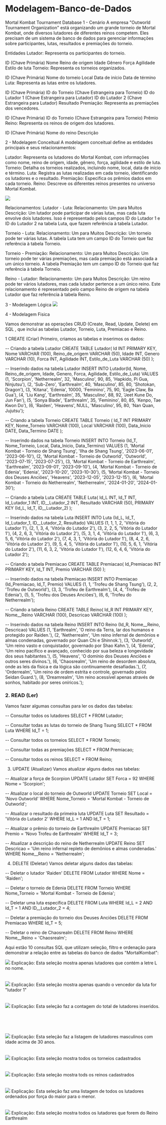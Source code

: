 # Modelagem-Banco-de-Dados

Mortal Kombat Tournament Database
1 - Cenário
A empresa "Outworld Tournament Organization" está organizando um grande torneio de Mortal Kombat, onde diversos lutadores de diferentes reinos competem. Eles precisam de um sistema de banco de dados para gerenciar informações sobre participantes, lutas, resultados e premiações do torneio.

Entidades
Lutador: Representa os participantes do torneio.

ID (Chave Primária)
Nome
Reino de origem
Idade
Gênero
Força
Agilidade
Estilo de luta
Torneio: Representa os torneios organizados.

ID (Chave Primária)
Nome do torneio
Local
Data de início
Data de término
Luta: Representa as lutas entre os lutadores.

ID (Chave Primária)
ID do Torneio (Chave Estrangeira para Torneio)
ID do Lutador 1 (Chave Estrangeira para Lutador)
ID do Lutador 2 (Chave Estrangeira para Lutador)
Resultado
Premiação: Representa as premiações dos vencedores.

ID (Chave Primária)
ID do Torneio (Chave Estrangeira para Torneio)
Prêmio
Reino: Representa os reinos de origem dos lutadores.

ID (Chave Primária)
Nome do reino
Descrição

2 - Modelagem Conceitual
A modelagem conceitual define as entidades principais e seus relacionamentos:

Lutador: Representa os lutadores do Mortal Kombat, com informações como nome, reino de origem, idade, gênero, força, agilidade e estilo de luta.
Torneio: Detalha os torneios realizados, incluindo nome, local, data de início e término.
Luta: Registra as lutas realizadas em cada torneio, identificando os lutadores e o resultado.
Premiação: Especifica os prêmios dados em cada torneio.
Reino: Descreve os diferentes reinos presentes no universo Mortal Kombat.

<img src='imagens/Conceitual_ MK.png'>

Relacionamentos:
Lutador - Luta:
Relacionamento: Um para Muitos 
Descrição: Um lutador pode participar de várias lutas, mas cada luta envolve dois lutadores. Isso é representado pelos campos ID do Lutador 1 e ID do Lutador 2 na tabela Luta, que fazem referência à tabela Lutador.

Torneio - Luta:
Relacionamento: Um para Muitos 
Descrição: Um torneio pode ter várias lutas. A tabela Luta tem um campo ID do Torneio que faz referência à tabela Torneio.

Torneio - Premiação:
Relacionamento: Um para Muitos 
Descrição: Um torneio pode ter várias premiações, mas cada premiação está associada a um único torneio. A tabela Premiação tem um campo ID do Torneio que faz referência à tabela Torneio.

Reino - Lutador:
Relacionamento: Um para Muitos 
Descrição: Um reino pode ter vários lutadores, mas cada lutador pertence a um único reino. Este relacionamento é representado pelo campo Reino de origem na tabela Lutador que faz referência à tabela Reino.

3 - Modelagem Lógica 
<img src='imagens/LOGICO MK.PNG'>

4 - Modelagem Fisica

Vamos demonstrar as operações CRUD (Create, Read, Update, Delete) em SQL , que inclui as tabelas Lutador, Torneio, Luta, Premiacao e Reino.

1 CREATE (Criar)
Primeiro, criamos as tabelas e inserimos os dados:

-- Criando a tabela Lutador
CREATE TABLE Lutador(
    Id INT PRIMARY KEY,
    Nome VARCHAR (100),
    Reino_de_origem VARCHAR (50),
    Idade INT,
    Genero VARCHAR (10),
    Forca INT,
    Agilidade INT,
    Estilo_de_Luta VARCHAR (50)
);

-- Inserindo dados na tabela Lutador
INSERT INTO Lutador(Id, Nome, Reino_de_origem, Idade, Genero, Forca, Agilidade, Estilo_de_Luta) VALUES
(1, 'Scorpion', 'Netherrealm', 32, 'Masculino', 90, 85, 'Hapkido, Pi Gua, Ninjutsu'),
(2, 'Sub-Zero', 'Earthrealm', 40, 'Masculino', 85, 80, 'Shotokan, Dragon'),
(3, 'Kitana', 'Edenia', 10000, 'Feminino', 75, 90, 'Eagle Claw, Ba Gua'),
(4, 'Liu Kang', 'Earthrealm', 35, 'Masculino', 88, 92, 'Jeet Kune Do, Jun Fan'),
(5, 'Sonya Blade', 'Earthrealm', 35, 'Feminino', 80, 85, 'Kenpo, Tae Kwon Do'),
(6, 'Raiden', 'Heavens', NULL, 'Masculino', 95, 80, 'Nan Quan, Jujutsu');

-- Criando a tabela Torneio
CREATE TABLE Torneio (
    Id_T INT PRIMARY KEY,
    Nome_Torneio VARCHAR (100),
    Local VARCHAR (100),
    Data_Inicio DATE,
    Data_Termino DATE
);

-- Inserindo dados na tabela Torneio
INSERT INTO Torneio (Id_T, Nome_Torneio, Local, Data_Inicio, Data_Termino) VALUES
(1, 'Mortal Kombat - Torneio de Shang Tsung', 'Ilha de Shang Tsung', '2023-06-01', '2023-06-10'),
(2, 'Mortal Kombat - Torneio de Outworld', 'Outworld', '2023-07-15', '2023-07-25'),
(3, 'Mortal Kombat - Torneio de Earthrealm', 'Earthrealm', '2023-09-01', '2023-09-10'),
(4, 'Mortal Kombat - Torneio de Edenia', 'Edenia', '2023-10-20', '2023-10-30'),
(5, 'Mortal Kombat - Torneio dos Deuses Anciões', 'Heavens', '2023-12-05', '2023-12-15'),
(6, 'Mortal Kombat - Torneio do Netherrealm', 'Netherrealm', '2024-01-20', '2024-01-30');

-- Criando a tabela Luta
CREATE TABLE Luta(
    Id_L INT,
    Id_T INT,
    Id_Lutador_1 INT,
    ID__Lutador_2 INT,
    Resultado VARCHAR (50),
    PRIMARY KEY (Id_L, Id_T, ID__Lutador_2)
);

-- Inserindo dados na tabela Luta
INSERT INTO Luta (Id_L, Id_T, Id_Lutador_1, ID__Lutador_2, Resultado) VALUES
(1, 1, 1, 2, 'Vitória do Lutador 1'),
(2, 1, 3, 4, 'Vitória do Lutador 2'),
(3, 2, 2, 5, 'Vitória do Lutador 1'),
(4, 2, 6, 3, 'Vitória do Lutador 2'),
(5, 3, 1, 4, 'Vitória do Lutador 1'),
(6, 3, 5, 6, 'Vitória do Lutador 2'),
(7, 4, 3, 1, 'Vitória do Lutador 1'),
(8, 4, 2, 6, 'Vitória do Lutador 2'),
(9, 5, 4, 5, 'Vitória do Lutador 1'),
(10, 5, 6, 1, 'Vitória do Lutador 2'),
(11, 6, 3, 2, 'Vitória do Lutador 1'),
(12, 6, 4, 6, 'Vitória do Lutador 2');

-- Criando a tabela Premiacao
CREATE TABLE Premiacao(
    Id_Premiacao INT PRIMARY KEY,
    Id_T INT,
    Premio VARCHAR (50)
);

-- Inserindo dados na tabela Premiacao
INSERT INTO Premiacao (Id_Premiacao, Id_T, Premio) VALUES
(1, 1, 'Trofeu de Shang Tsung'),
(2, 2, 'Trofeu de Outworld'),
(3, 3, 'Trofeu de Earthrealm'),
(4, 4, 'Trofeu de Edenia'),
(5, 5, 'Trofeu dos Deuses Anciões'),
(6, 6, 'Trofeu do Netherrealm');

-- Criando a tabela Reino
CREATE TABLE Reino(
    Id_R INT PRIMARY KEY,
    Nome__Reino VARCHAR (100),
    Descricao VARCHAR (100)
);

-- Inserindo dados na tabela Reino
INSERT INTO Reino (Id_R, Nome__Reino, Descricao) VALUES
(1, 'Earthrealm', 'O reino da Terra, lar dos humanos e protegido por Raiden.'),
(2, 'Netherrealm', 'Um reino infernal de demônios e almas condenadas, governado por Quan Chi e Shinnok.'),
(3, 'Outworld', 'Um reino vasto e conquistador, governado por Shao Kahn.'),
(4, 'Edenia', 'Um reino pacífico e avançado, conhecido por sua beleza e longevidade dos seus habitantes.'),
(5, 'Heavens', 'O domínio dos Deuses Anciões e outros seres divinos.'),
(6, 'Chaosrealm', 'Um reino de desordem absoluta, onde as leis da física e da lógica são continuamente desafiadas.'),
(7, 'Orderrealm', 'Um reino de ordem estrita e controle, governado pelos Seidan Guard.'),
(8, 'Dreamrealm', 'Um reino acessível apenas através de sonhos, habitado por seres oníricos.');

### 2. READ (Ler)
Vamos fazer algumas consultas para ler os dados das tabelas:

-- Consultar todos os lutadores
SELECT * FROM Lutador;

-- Consultar todas as lutas do torneio de Shang Tsung
SELECT * FROM Luta WHERE Id_T = 1;

-- Consultar todos os torneios
SELECT * FROM Torneio;

-- Consultar todas as premiações
SELECT * FROM Premiacao;

-- Consultar todos os reinos
SELECT * FROM Reino;

3. UPDATE (Atualizar)
Vamos atualizar alguns dados nas tabelas:

-- Atualizar a força de Scorpion
UPDATE Lutador
SET Forca = 92
WHERE Nome = 'Scorpion';

-- Atualizar o local do torneio de Outworld
UPDATE Torneio
SET Local = 'Novo Outworld'
WHERE Nome_Torneio = 'Mortal Kombat - Torneio de Outworld';

-- Atualizar o resultado da primeira luta
UPDATE Luta
SET Resultado = 'Vitória do Lutador 2'
WHERE Id_L = 1 AND Id_T = 1;

-- Atualizar o prêmio do torneio de Earthrealm
UPDATE Premiacao
SET Premio = 'Novo Trofeu de Earthrealm'
WHERE Id_T = 3;

-- Atualizar a descrição do reino de Netherrealm
UPDATE Reino
SET Descricao = 'Um reino infernal repleto de demônios e almas condenadas.'
WHERE Nome__Reino = 'Netherrealm';

4. DELETE (Deletar)
Vamos deletar alguns dados das tabelas:

-- Deletar o lutador 'Raiden'
DELETE FROM Lutador
WHERE Nome = 'Raiden';

-- Deletar o torneio de Edenia
DELETE FROM Torneio
WHERE Nome_Torneio = 'Mortal Kombat - Torneio de Edenia';

-- Deletar uma luta específica
DELETE FROM Luta
WHERE Id_L = 2 AND Id_T = 1 AND ID__Lutador_2 = 4;

-- Deletar a premiação do torneio dos Deuses Anciões
DELETE FROM Premiacao
WHERE Id_T = 5;

-- Deletar o reino de Chaosrealm
DELETE FROM Reino
WHERE Nome__Reino = 'Chaosrealm';


Aqui estão 10 consultas SQL que utilizam seleção, filtro e ordenação para demonstrar a relação entre as tabelas do banco de dados "MortalKombat":

<img src='imagens/seleção apenas lutadores com letra L no nome.PNG'>
Explicação: Esta seleção mostra apenas lutadores que contém a letre L no nome.
<br> <br> <br>




<img src='imagens/selecionado apenas onde o vencedor for o lutador 1.PNG'>
Explicação: Esta seleção mostra apenas quando o vencedor da luta for "lutador 1"
<br> <br> <br>

<img src='imagens/seleção contagem de lutarores.PNG'>
Explicação: Esta seleção faz a contagem do total de lutadores inseridos.

<br> <br> <br>

<img src='imagens/seleção de lutadores masculino com idade acima de 30.PNG'>
Explicação: Esta seleção faz a listagem de lutadores masculinos com idade acima de 30 anos.
<br> <br> <br>

<img src='imagens/seleção de torneio.PNG'>
Explicação: Esta seleção mostra todos os torneios cadastrados
<br> <br> <br>
<img src='imagens/seleção dos reinos.PNG'>
Explicação: Esta seleção mostra tods os reinos cadastrados
<br> <br> <br>
<img src='imagens/seleção lutadores por força do maior para o menor.PNG'>
Explicação: Esta seleção faz uma listagem de todos os lutadores ordenados por força do maior para o menor.
<br> <br> <br>
<img src='imagens/seleção lutadores que forem do reino Earthrealm.PNG'>
Explicação: Esta seleção mostra todos os lutadores que forem do Reino Earthrealm

